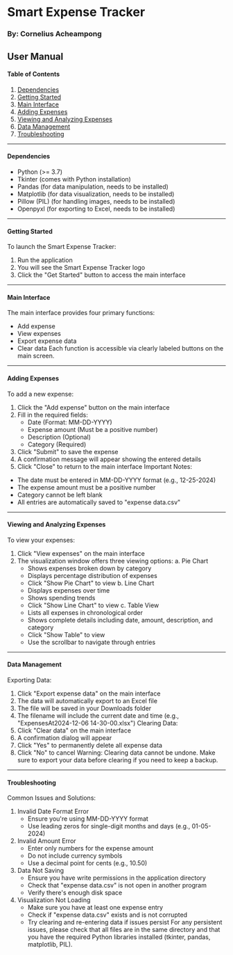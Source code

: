 
  # Smart Expense Tracker
  ### By: Cornelius Acheampong
  ## User Manual


#### Table of Contents
1. [Dependencies](#dependencies)
2. [Getting Started](#start)
3. [Main Interface](#main)
4. [Adding Expenses](#add)
5. [Viewing and Analyzing Expenses](#view)
6. [Data Management](#data)
7. [Troubleshooting](#trouble)

-----------------------------------------------------------

<a id="dependencies"></a>
#### Dependencies
   * Python (>= 3.7)
   * Tkinter (comes with Python installation)
   * Pandas (for data manipulation, needs to be installed)
   * Matplotlib (for data visualization, needs to be installed)
   * Pillow (PIL) (for handling images, needs to be installed)
   * Openpyxl (for exporting to Excel, needs to be installed)

-------------------------------------------------------------
<a id="start"></a>
#### Getting Started
   
To launch the Smart Expense Tracker:
  1. Run the application
  2. You will see the Smart Expense Tracker logo
  3. Click the "Get Started" button to access the main interface

--------------------------------------------------------------
<a id="main"></a>
#### Main Interface
The main interface provides four primary functions:
- Add expense
- View expenses
- Export expense data
- Clear data
Each function is accessible via clearly labeled buttons on the main screen.

----------------------------------------------------------------
<a id="add"></a>
#### Adding Expenses
To add a new expense:
1. Click the "Add expense" button on the main interface
2. Fill in the required fields:
   - Date (Format: MM-DD-YYYY)
   - Expense amount (Must be a positive number)
   - Description (Optional)
   - Category (Required)
3. Click "Submit" to save the expense
4. A confirmation message will appear showing the entered details
5. Click "Close" to return to the main interface
Important Notes:
- The date must be entered in MM-DD-YYYY format (e.g., 12-25-2024)
- The expense amount must be a positive number
- Category cannot be left blank
- All entries are automatically saved to "expense data.csv"

----------------------------------------------------------
<a id="view"></a>
#### Viewing and Analyzing Expenses
To view your expenses:
1. Click "View expenses" on the main interface
2. The visualization window offers three viewing options:
   a. Pie Chart
   - Shows expenses broken down by category
   - Displays percentage distribution of expenses
   - Click "Show Pie Chart" to view
   b. Line Chart
   - Displays expenses over time
   - Shows spending trends
   - Click "Show Line Chart" to view
      c. Table View
   - Lists all expenses in chronological order
   - Shows complete details including date, amount, description, and category
   - Click "Show Table" to view
   - Use the scrollbar to navigate through entries

------------------------------------------------------------
<a id="data"></a>
#### Data Management
Exporting Data:
1. Click "Export expense data" on the main interface
2. The data will automatically export to an Excel file
3. The file will be saved in your Downloads folder
4. The filename will include the current date and time (e.g., "ExpensesAt2024-12-06 14-30-00.xlsx")
Clearing Data:
1. Click "Clear data" on the main interface
2. A confirmation dialog will appear
3. Click "Yes" to permanently delete all expense data
4. Click "No" to cancel
Warning: Clearing data cannot be undone. Make sure to export your data before clearing if you need to keep a backup.

-------------------------------------------------------------
<a id="data"></a>
#### Troubleshooting
Common Issues and Solutions:
1. Invalid Date Format Error
   - Ensure you're using MM-DD-YYYY format
   - Use leading zeros for single-digit months and days (e.g., 01-05-2024)
2. Invalid Amount Error
   - Enter only numbers for the expense amount
   - Do not include currency symbols
   - Use a decimal point for cents (e.g., 10.50)
3. Data Not Saving
   - Ensure you have write permissions in the application directory
   - Check that "expense data.csv" is not open in another program
   - Verify there's enough disk space
4. Visualization Not Loading
   - Make sure you have at least one expense entry
   - Check if "expense data.csv" exists and is not corrupted
   - Try clearing and re-entering data if issues persist
For any persistent issues, please check that all files are in the same directory and that you have the required Python libraries installed (tkinter, pandas, matplotlib, PIL).
